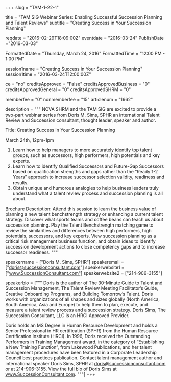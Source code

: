 +++
slug = "TAM-1-22-1"

title = "TAM SIG Webinar Series: Enabling Successful Succession Planning and Talent Reviews"
subtitle = "Creating Success in Your Succession Planning"

reqdate = "2016-02-29T18:09:00Z"
eventdate = "2016-03-24"
PublishDate ="2016-03-03"

FormattedDate = "Thursday, March 24, 2016"
FormattedTime = "12:00 PM - 1:00 PM"

session1name = "Creating Success in Your Succession Planning"
session1time = "2016-03-24T12:00:00Z"

ce = "no"
creditsApproved = "False"
creditsApprovedBusiness = "0"
creditsApprovedGeneral = "0"
creditsApprovedSHRM = "0"

memberfee = "0"
nonmemberfee = "15"
articlenum = "1662"

description = """
NOVA SHRM and the TAM SIG are excited to provide a two-part webinar series from Doris M. Sims, SPHR an international Talent Review and Succession consultant, thought leader, speaker and author.

Title: Creating Success in Your Succession Planning

March 24th, 12pm-1pm

1. Learn how to help managers to more accurately identify top talent groups, such as successors, high performers, high potentials and key experts.
2. Learn how to identify Qualified Successors and Future-Gap Successors based on qualification strengths and gaps rather than the “Ready 1-2 Years” approach to increase successor selection validity, readiness and results.
3. Obtain unique and humorous analogies to help business leaders truly understand what a talent review process and succession planning is all about.

Brochure Description: Attend this session to learn the business value of planning a new talent benchstrength strategy or enhancing a current talent strategy.  Discover what sports teams and coffee beans can teach us about succession planning.  Play the Talent Benchstrength matching game to review the similarities and differences between high performers, high potentials, successors, and key experts.  View succession planning as a critical risk management business function, and obtain ideas to identify succession development actions to close competency gaps and to increase successor readiness.
"""

speakername = ["Doris M. Sims, SPHR"]
speakeremail = ["doris@successionconsultant.com"]
speakerwebsite1 = ["www.SuccessionConsultant.com"]
speakerwebsite2 = ["214-906-3155"]

speakerbio = ["""
Doris is the author of The 30-Minute Guide to Talent and Succession Management, The Talent Review Meeting Facilitator’s Guide, Creative Onboarding Programs, and Building Tomorrow’s Talent.  Doris works with organizations of all shapes and sizes globally (North America, South America, Asia and Europe) to help them to plan, execute, and measure a talent review process and a succession strategy.  Doris Sims, The Succession Consultant, LLC is an HRCI Approved Provider.

Doris holds an MS Degree in Human Resource Development and holds a Senior Professional in HR certification (SPHR) from the Human Resource Certification Institute (HRCI).  In 1996, Doris received the Outstanding Performers in Training Management award, in the category of “Establishing a New Training Function”, from Lakewood Publications, and her talent management procedures have been featured in a Corporate Leadership Council best practices publication.  Contact talent management author and international speaker Doris Sims, SPHR at doris@successionconsultant.com or at 214-906-3155.  View the full bio of Doris Sims at www.SuccessionConsultant.com. 
"""]
+++